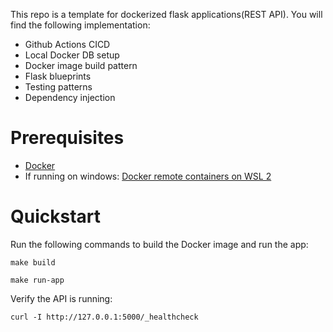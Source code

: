 This repo is a template for dockerized flask applications(REST API). You will find the following implementation:

- Github Actions CICD
- Local Docker DB setup
- Docker image build pattern
- Flask blueprints
- Testing patterns
- Dependency injection

# Prerequisites

- [Docker](https://docs.docker.com/get-docker/)
- If running on windows: [Docker remote containers on WSL 2](https://docs.microsoft.com/en-us/windows/wsl/tutorials/wsl-containers)

# Quickstart

Run the following commands to build the Docker image and run the app:

```
make build
```

```
make run-app
```

Verify the API is running:

```
curl -I http://127.0.0.1:5000/_healthcheck
```
